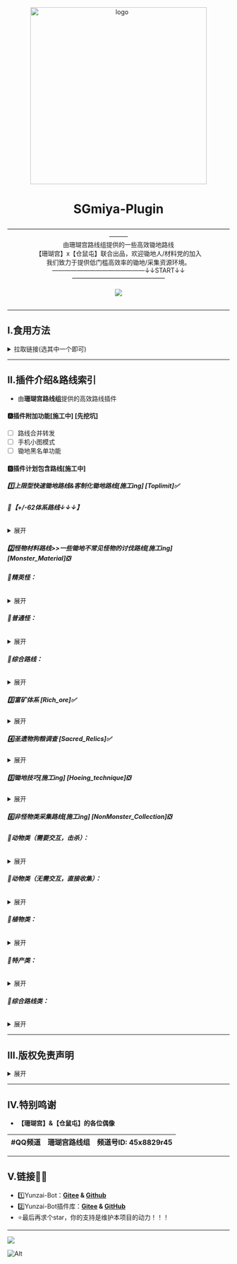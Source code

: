 <div align="center">
  <img src="https://s2.loli.net/2023/03/12/u6VjEhR5SZYIW3p.webp"  alt="logo" width = "400"
  <br>
  <h1>SGmiya-Plugin</h1>
    ———————————————————————————————————————<br>
  由珊瑚宫路线组提供的一些高效锄地路线<br>
【珊瑚宫】x【仓鼠屯】联合出品，欢迎锄地人/材料党的加入<br>
    我们致力于提供低门槛高效率的锄地/采集资源环境。<br>
    ———————————————↓↓START↓↓———————————————<br>
  <br>
  <img src="https://count.getloli.com/get/@:SGmiya-plugin?theme=rule34" /> <br>


  <br>                                          

</div>

---

## Ⅰ.食用方法

<details><summary>拉取链接(选其中一个即可)</summary>

推荐使用[**git**](https://git-scm.com/)进行安装，以方便后续升级。在**Yunzai根目录**打开终端，运行

- 使用**GitHub**

```
git clone --depth=1 https://ghproxy.com/https://github.com/lc-hongdou/SGmiya-plugin.git ./plugins/SGmiya-plugin/
```
```
git clone --depth=1 https://gitclone.com/github.com/lc-hongdou/SGmiya-plugin.git ./plugins/SGmiya-plugin/
```
```
git clone --depth=1 https://kgithub.com/lc-hongdou/SGmiya-plugin.git ./plugins/SGmiya-plugin/
```

- 使用**Gitee**

```
git clone --depth=1 https://gitee.com/ljs_ice/SGmiya-plugin.git ./plugins/SGmiya-plugin/
```

</details>

---

## Ⅱ.插件介绍&路线索引

- 由**珊瑚宫路线组**提供的高效路线插件<br>


#### :a:插件附加功能[施工中] [先挖坑]

- [ ] 路线合并转发
- [ ] 手机小图模式
- [ ] 锄地黑名单功能

#### :b:**插件计划包含路线**[施工中]

##### :one:**上限型快速锄地路线&客制化锄地路线**[施工ing] [Toplimit]✅

###### :small_red_triangle_down:**【+/-62体系路线↓↓↓】**

<details><summary>展开</summary>

- [x] **- 6路线：**[**上限型精英怪锄地路线 | -6**](https://www.miyoushe.com/ys/article/34420195) **【效率最高，平衡收益】**
- [x] **+6路线：**[**上限型精英怪路线 | +6V1**](https://www.miyoushe.com/ys/article/34588117)**【收益型路线】**
- [x] **+2路线：**[**上限型精英怪狗粮路线 | +2**](https://www.miyoushe.com/ys/article/34708984)**【最快上限，适合不缺摩拉的人】**
- [ ] **讲解版：**[**V2.6多人世界精英怪/摩拉刷取指南 | 效率最高的锄地路线**](https://bbs.mihoyo.com/ys/article/21851404)**【已过时】**
- [x] **小怪 A：**[**上限型非精英怪锄地路线****A**](https://www.miyoushe.com/ys/article/36176023)**【理论上限效率最高】**
- [ ] **小怪 A：**[**最强小怪锄地路线 | V3.5小怪-(A) | 详情展示**](https://www.bilibili.com/video/BV1QT411Y7EN/)**【展示视频】**
- [x] **小怪 B：**[**上限型非精英怪锄地路线B**](https://www.miyoushe.com/ys/article/36621852)**【最适合萌新，但是配合得当的话效率不如A】**
- [ ] **分   路：**[**上限型非精英怪快速锄地 | 分路说明**](https://bbs.mihoyo.com/ys/article/15152942)**【缺乏更新，但是仍有参考价值】**
- [ ] **配   平：**[**上限型精英怪材料配平路线**](https://bbs.mihoyo.com/ys/article/24998552)**【材料偏科推荐】**
- [ ] **角色专属客制化路线：【暂无，研究中，进展缓慢】**

</details>

##### :two:**怪物材料路线**>>*一些锄地不常见怪物的讨伐路线*[施工ing] [Monster_Material]❎

###### :small_red_triangle_down:**精英怪：**

<details><summary>展开</summary>

- [ ] **空   壳：**[**空壳材料路线**](https://bbs.mihoyo.com/ys/article/19778701)**【600怪，除了材料之外也可补上限】**
- [ ] **龙   兽：**[**V3.1龙兽讨伐路线图**](https://bbs.mihoyo.com/ys/article/29785529)
- [ ] **元   能：**[**元能构装体4连上限**](https://www.miyoushe.com/ys/article/34856070)**【收益路线】**
- [ ] **元   能：**[**元能构装体67只快速讨伐路线**](https://www.miyoushe.com/ys/article/34612392)**【效率路线】**
- [ ] **愚人众：**[**愚人众精英怪配平路线（雷冰萤+债务处理人+镜女）**](https://bbs.mihoyo.com/ys/article/29996255)**【精英怪版】**
- [ ] **镜   女：**[**藏镜仕女讨伐路线**](https://www.miyoushe.com/ys/article/31519330)
- [ ] **圣骸兽：**[**圣骸兽讨伐材料路线|20230202**](https://www.miyoushe.com/ys/article/35149487)
- [ ] **流血狗：**[**流血狗-高效路线【8分钟200材料】**](https://www.miyoushe.com/ys/article/31948915)

</details>

###### :small_red_triangle_down:**普通怪：**

<details><summary>展开</summary>

- [ ] **漂浮灵：**[**理论最优解-漂浮灵讨伐路线**](https://www.miyoushe.com/ys/article/28767537)
- [ ] **盗宝团：**[**原神-盗宝团高效路线**](https://bbs.mihoyo.com/ys/article/31345335)
- [ ] **刀   镡：**[**刀镡效率优先型路线**](https://bbs.mihoyo.com/ys/article/25159158)
- [ ] **骗骗花：**[**骗骗花-高效路线**](https://bbs.mihoyo.com/ys/article/28504169)
- [ ] **蕈   兽：**[**活化蕈兽材料效率路线**](https://bbs.mihoyo.com/ys/article/32217399)**【活化材料】**
- [ ] **蕈   兽：**[**高效蕈兽路线** ](https://www.miyoushe.com/ys/article/34789193)**【小怪版】**
- [ ] **史莱姆：**[**原神史莱姆高效讨伐路线**](https://bbs.mihoyo.com/ys/article/30510165)
- [ ] **镀   金：**[**镀金旅团一图流材料适用路线**](https://bbs.mihoyo.com/ys/article/28018505)
- [ ] **镀   金：**[**镀金大驮兽速刷**](https://www.miyoushe.com/ys/article/35476784)**【驮门！】**
- [ ] **愚人众：**[**愚人众讨伐路线**](https://bbs.mihoyo.com/ys/article/23622684)**【先遣队】**
- [ ] **丘丘人：**[**原神-丘丘驮兽-高效路线**](https://www.miyoushe.com/ys/article/35808582)**【驮门！】**
- [ ] **丘萨满：**[**原神-丘丘萨满-高效讨伐路线**](https://bbs.mihoyo.com/ys/article/25933460)

</details>

###### **:small_red_triangle_down:综合路线：**

<details><summary>展开</summary>

- [ ] **萨满驽：**[**丘丘萨满 丘丘弩手复合路线**](https://www.miyoushe.com/ys/article/34788750)
- [ ] **大驮兽：**[**大驮兽速刷路线**](https://www.miyoushe.com/ys/article/34829484)**【消灭材料路线暴政，世界属于驼门！】**

</details>

##### :three:**富矿体系** [Rich_ore]✅

<details><summary>展开</summary>

- [x] **富   矿：**[**3.4-富矿路线，高效挖矿，**](https://www.miyoushe.com/ys/article/35477129)**【高效挖矿！****22min270矿****】**
- [x] **白铁矿：**[**原神-白铁矿-挖取指南**](https://bbs.mihoyo.com/ys/article/30758249)
- [x] **铁   矿：**[**原神-铁矿-高效路线，5分钟可打80颗，原壶玩家必备**](https://bbs.mihoyo.com/ys/article/30479391)

</details>

##### :four:圣遗物狗粮调查 [Sacred_Relics]✅

<details><summary>展开</summary>

​	圣遗物狗粮推荐AB线，A线为主线日常使用，B线为倒时差线。

- [x] **狗   粮：**[**3.4版本圣遗物狗粮AB线，127/119，持续更新**](https://www.miyoushe.com/ys/article/35332798)

</details>

##### :five:**锄地技巧**[施工ing] [Hoeing_technique]❎

<details><summary>展开</summary>

- [ ] **移   速：**[**原神锄地移速论**](https://www.miyoushe.com/ys/article/34181374)
- [ ] **技   巧：**[**锄大地之拉怪讲解**](https://bbs.mihoyo.com/ys/article/30042765)**【含综合技巧&选择性必修-甘雨/琴】**
- [ ] **雷   队：**[**锄地技巧选择性必修-雷神-雷队万叶**](https://www.miyoushe.com/ys/article/35149640)
- [ ] **夜   兰：**[**锄地技巧选择性必修-夜兰**](https://www.miyoushe.com/ys/article/35149616)
- [ ] **夜   兰：**[**锄地技巧选择性必修-夜兰2**](https://www.bilibili.com/video/BV1Pj411N7W7/)
- [ ] **绫   人：**[**锄地技巧选择性必修-神里绫人**](https://www.bilibili.com/video/BV15M4y1X73r/)
- [ ] **新人必看：**[**锄地玩法，萌新入坑基础详解**](https://www.miyoushe.com/ys/article/34793085)**【新人推荐查看】**
- [ ] **玩法解析：**[**锄地相关内容的解析**](https://www.miyoushe.com/ys/article/27364720)**【篇幅较长，没必要都看完】**
- [ ] **屯鼠必看：**[**原神屯屯鼠资料库**](https://www.miyoushe.com/ys/article/31952645)**【仓鼠屯萌新指南】**
- [ ] **锄地课堂：**[**为萌新和月卡党量身定制的锄地课堂**](https://bbs.mihoyo.com/ys/article/27225278)
- [ ] **锄地词典：**[**锄地常用词词典**](https://www.miyoushe.com/ys/article/28172214)**【均为简写内容，无需专门记忆】**
- [ ] **锄地基础：**[**带你了解效率型锄地**](https://www.miyoushe.com/ys/article/36956836)**【原-三张图带你了解效率型锄地】**

</details>

##### :six:**非怪物类采集路线**[施工ing] [NonMonster_Collection]❎

###### **:small_red_triangle_down:动物类（需要交互，击杀）：**

<details><summary>展开</summary>

- [ ] **鱼   肉：**[**原神鱼肉获取指南**](https://bbs.mihoyo.com/ys/article/19683342)**【锄地群内最常用】**
- [ ] **鱼   肉：**[**上限型炸鱼路线**](https://bbs.mihoyo.com/ys/article/21928588)**【组队炸鱼推荐】**
- [ ] **禽   肉：**[**禽肉上限路线（无需埃洛伊）**](https://bbs.mihoyo.com/ys/article/25923947)**【适合大量获取禽肉】**
- [ ] **大伟丘：**[**猪/大伟路线**](https://bbs.mihoyo.com/ys/article/19236709)**【只看大伟图的】**
- [ ] **兽   肉：**[**超高效兽肉路线**](https://bbs.mihoyo.com/ys/article/23533754)**【猪/松鼠等动物版】**
- [ ] **兽   肉：**[**效率最高-上限型须弥肉讨伐路线**](https://bbs.mihoyo.com/ys/article/31804656) **【怪物版，推荐使用】**
- [ ] **神秘肉：**[**神秘的肉高效路线**](https://www.miyoushe.com/ys/article/34558127)

</details>

###### **:small_red_triangle_down:动物类（无需交互，直接收集）：**

<details><summary>展开</summary>

- [ ] **螃   蟹：**[**螃蟹线路，每日刷新140+螃蟹**](https://bbs.mihoyo.com/ys/article/14536362)
- [ ] **螃   蟹：**[**螃蟹-F2高效路线**](https://www.miyoushe.com/ys/article/35645853)**【F2路线】**
- [ ] **蜥   蜴：**[**蜥蜴路线，每天刷新80+蜥蜴**](https://bbs.mihoyo.com/ys/article/15051135)
- [ ] **蛙   类：**[***\*路线，每日刷新70+\****](https://bbs.mihoyo.com/ys/article/12617931)
- [ ] **晶   蝶：**[**原神-晶蝶-高效收集路线**](https://www.miyoushe.com/ys/article/32907632)
- [ ] **鸟   蛋：**[**原神-鸟蛋-单人高效采集路线**](https://bbs.mihoyo.com/ys/article/23628304)

</details>

###### **:small_red_triangle_down:植物类：**

<details><summary>展开</summary>

- [ ] **松   茸：**[**松茸每天90个，保姆视频+路线，松茸四类攻略**](https://bbs.mihoyo.com/ys/article/17526055)
- [ ] **松   茸：**[**松茸-F2快速拾取路线**](https://www.miyoushe.com/ys/article/35476465)**【F2路线】**
- [ ] **冰雾花：**[**冰雾花花朵，80+保姆视频&采集路线，冰雾花**](https://bbs.mihoyo.com/ys/article/17378982)
- [ ] **冰雾花：**[**冰雾花-F2高效采集路线**](https://www.miyoushe.com/ys/article/35015296)**【F2路线】**
- [ ] **莲   蓬：**[**原神-莲蓬-高效路线**](https://bbs.mihoyo.com/ys/article/22375678)
- [ ] **木   材：**[**提瓦特伐木机 | 砍树路线**](https://bbs.mihoyo.com/ys/collection/368333)**【年久未更】**
- [ ] **瑾   瓜：**[**瑾瓜采集路线**](https://bbs.mihoyo.com/ys/article/23622697)
- [ ] **瑾   瓜：**[**堇瓜——F2多人世界高效拾取路线**](https://www.miyoushe.com/ys/article/35738089)**【F2路线】**
- [ ] **胡萝卜：**[**原神-胡萝卜白萝卜-高效采集路线**](https://bbs.mihoyo.com/ys/article/23631276)
- [ ] **树   莓：**[**原神-树莓-高效采集路线**](https://bbs.mihoyo.com/ys/article/23628254)
- [ ] **金鱼草：**[**原神-金鱼草-高效路线**](https://bbs.mihoyo.com/ys/article/28425851)
- [ ] **金鱼草：**[**金鱼草——F2多人世界高效拾取路线**](https://www.miyoushe.com/ys/article/35666478)**【F2路线】**
- [ ] **香辛果：**[**香辛果效率路线**](https://bbs.mihoyo.com/ys/article/28122631)
- [ ] **墩墩桃：**[**墩墩桃效率路线**](https://bbs.mihoyo.com/ys/article/28122674)
- [ ] **蔷   薇：**[**须弥蔷薇-高效路线**](https://bbs.mihoyo.com/ys/article/28285279)
- [ ] **枣   椰：**[**枣椰-高效路线**](https://bbs.mihoyo.com/ys/article/30117611)
- [ ] **金鱼草：**[**金鱼草—F2多人世界高效拾取路线**](https://www.miyoushe.com/ys/article/35666478)
- [ ] **材料类（矿产/特产等）：**
- [ ] **电气水晶：**[**原神-电气水晶-高效路线**](https://www.miyoushe.com/ys/article/35809132)

</details>

###### **:small_red_triangle_down:特产类：**

<details><summary>展开</summary>

- [ ] **帕蒂沙兰：**[**帕蒂莎兰收集路线**](https://bbs.mihoyo.com/ys/article/28224325)
- [ ] **劫波莲：**[**劫波莲采集路线**](https://bbs.mihoyo.com/ys/article/28224371)
- [ ] **月   莲：**[**原神-月莲-高效全收集**](https://bbs.mihoyo.com/ys/article/27896837)
- [ ] **石   珀：**[**石珀路线（自制）**](https://bbs.mihoyo.com/ys/article/21744885)
- [ ] **清   心：**[**「清心」全收集攻略**](https://bbs.mihoyo.com/ys/article/28478776)
- [ ] **小灯草：**[**原神-小灯草-全收集（77）&高效路线（68）**](https://bbs.mihoyo.com/ys/article/28852949)
- [ ] **赤念果：**[**赤念果全收集/效率路线（视频跟跑）**](https://bbs.mihoyo.com/ys/article/29996299)
- [ ] **圣金虫：**[**圣金虫全路线（视频跟跑）**](https://bbs.mihoyo.com/ys/article/29996365)
- [ ] **沙脂蛹：**[**沙脂蛹收集路线**](https://www.miyoushe.com/ys/article/34541773)

</details>

###### **:small_red_triangle_down:综合路线类：**

<details><summary>展开</summary>

- [ ] **仙跳墙/堆高高：**[**仙跳墙和堆高高当饭吃！**](https://bbs.mihoyo.com/ys/article/29385906)**【仙跳墙堆高高专用路线】**
- [ ] **弓箭手/萨满：**[**丘丘萨满 丘丘弩手复合路线**](https://www.miyoushe.com/ys/article/34788750)
- [ ] **帕蒂莎兰/香辛果：**[**帕蒂莎兰+香辛果多人世界F2快速拾取路**](https://www.miyoushe.com/ys/article/35022364)**【F2路线】**
- [ ] **绯樱虾仙贝/镀金锅：**[**生命药选哪个？绯樱虾仙贝or镀金锅？一帖弄清**](https://www.miyoushe.com/ys/article/36370035)

</details>

---


## Ⅲ.版权免责声明

<details><summary>展开</summary>

- 路线为**珊瑚宫路线组**授权，禁止任何形式的商用和违法用途<br>
- 如违反相关规定，后果自负，与本插件及作者无关<br>

</details>

---

## Ⅳ.特别鸣谢

- **【珊瑚宫】&【仓鼠屯】的各位偶像**


| #QQ频道 | 珊瑚宫路线组 | 频道号ID: 45x8829r45 |
| :-: | :-: | :-: |

---

## Ⅴ.链接:link::link:

* :one:Yunzai-Bot：**[Gitee](https://gitee.com/Le-niao/Yunzai-Bot) & [Github](https://github.com/Le-niao/Yunzai-Bot)**
* :two:Yunzai-Bot插件库：**[Gitee](https://gitee.com/Hikari666/Yunzai-Bot-plugins-index) & [GitHub](https://github.com/HiArcadia/Yunzai-Bot-plugins-index)**
* :star:最后再求个star，你的支持是维护本项目的动力！！！

---

<a href="[ SGmiya-plugin是一个Yunzai-Bot的锄地扩展插件，由珊瑚宫路线组提供一些便捷的路线图。](https://github.com/lc-hongdou/SGmiya-plugin)/graphs/contributors">
  <img src="https://contrib.rocks/image?repo=lc-hongdou/SGmiya-plugin" />
</a>


![Alt](https://repobeats.axiom.co/api/embed/a80c96b4cb08fe8e49d7af9961d30e9657478c43.svg "Repobeats analytics image")



